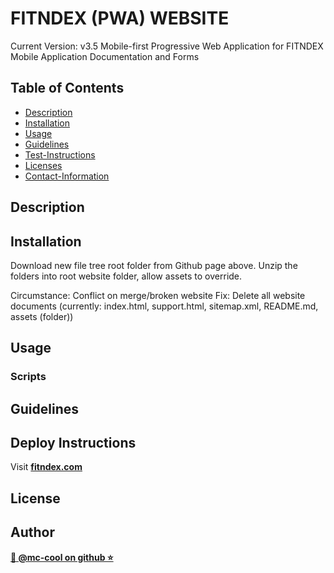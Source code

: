 # FITNDEX (PWA) WEBSITE
Current Version: v3.5
Mobile-first Progressive Web Application for FITNDEX Mobile Application Documentation and Forms

## Table of Contents

- [Description](#description)
- [Installation](#install)
- [Usage](#usage)
- [Guidelines](#guidelines)
- [Test-Instructions](#test)
- [Licenses](#license)
- [Contact-Information](#email)
## Description

## Installation
Download new file tree root folder from Github page above. Unzip the folders into root website folder, allow assets to override. 

Circumstance: Conflict on merge/broken website
Fix: Delete all website documents (currently: index.html, support.html, sitemap.xml, README.md, assets (folder))
## Usage

### Scripts

## Guidelines

## Deploy Instructions
Visit **[ fitndex.com ](https://fitndex.com)**

## License
## Author
**[🐉 @mc-cool on github ⭐](https://github.com/m-ccool)**


